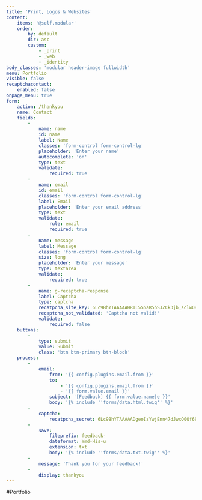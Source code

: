 ```yaml
---
title: 'Print, Logos & Websites'
content:
    items: '@self.modular'
    order:
        by: default
        dir: asc
        custom:
            - _print
            - _web
            - _identity
body_classes: 'modular header-image fullwidth'
menu: Portfolio
visible: false
recaptchacontact:
    enabled: false
onpage_menu: true
form:
    action: /thankyou
    name: Contact
    fields:
        -
            name: name
            id: name
            label: Name
            classes: 'form-control form-control-lg'
            placeholder: 'Enter your name'
            autocomplete: 'on'
            type: text
            validate:
                required: true
        -
            name: email
            id: email
            classes: 'form-control form-control-lg'
            label: Email
            placeholder: 'Enter your email address'
            type: text
            validate:
                rule: email
                required: true
        -
            name: message
            label: Message
            classes: 'form-control form-control-lg'
            size: long
            placeholder: 'Enter your message'
            type: textarea
            validate:
                required: true
        -
            name: g-recaptcha-response
            label: Captcha
            type: captcha
            recatpcha_site_key: 6Lc9BhYTAAAAAHRIL5SnaR5hSJZCk3jb_sclwORq
            recaptcha_not_validated: 'Captcha not valid!'
            validate:
                required: false
    buttons:
        -
            type: submit
            value: Submit
            class: 'btn btn-primary btn-block'
    process:
        -
            email:
                from: '{{ config.plugins.email.from }}'
                to:
                    - '{{ config.plugins.email.from }}'
                    - '{{ form.value.email }}'
                subject: '[Feedback] {{ form.value.name|e }}'
                body: '{% include ''forms/data.html.twig'' %}'
        -
            captcha:
                recatpcha_secret: 6Lc9BhYTAAAAADgeoIzYwjEnn47dJwxO0Qf6BTuP
        -
            save:
                fileprefix: feedback-
                dateformat: Ymd-His-u
                extension: txt
                body: '{% include ''forms/data.txt.twig'' %}'
        -
            message: 'Thank you for your feedback!'
        -
            display: thankyou
---
```


#Portfolio